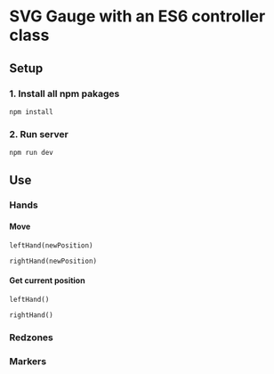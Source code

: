 # SVG Gauge with an ES6 controller class

## Setup

### 1. Install all npm pakages

`npm install`

### 2. Run server

`npm run dev`

## Use

### Hands

#### Move

`leftHand(newPosition)`

`rightHand(newPosition)`

#### Get current position

`leftHand()`

`rightHand()`

### Redzones


### Markers
